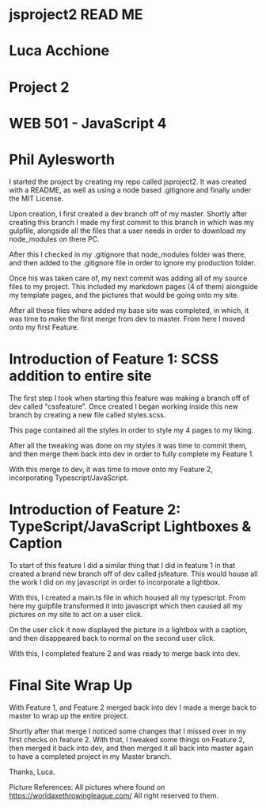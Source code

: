 # jsproject2 READ ME
# Luca Acchione
# Project 2
# WEB 501 - JavaScript 4
# Phil Aylesworth

I started the project by creating my repo called jsproject2. It was created 
with a README, as well as using a node based .gitignore and finally under the MIT License. 

Upon creation, I first created a dev branch off of my master. Shortly after creating this branch I made my first commit to this branch in which was my gulpfile, alongside all the files that a user needs in order to download my node_modules on there PC. 

After this I checked in my .gitignore that node_modules folder was there, and then added to the .gitignore file in order to ignore my production folder. 

Once his was taken care of, my next commit was adding all of my source files to my project. This included my markdown pages (4 of them) alongside my template pages, and the pictures that would be going onto my site. 

After all these files where added my base site was completed, in which, it was time to make the first merge from dev to master. From here I moved onto my first Feature. 

# Introduction of Feature 1: SCSS addition to entire site

The first step I took when starting this feature was making a branch off of dev called "cssfeature". Once created I began working inside this new branch by creating a new file called styles.scss. 

This page contained all the styles in order to style my 4 pages to my liking. 

After all the tweaking was done on my styles it was time to commit them, and then merge them back into dev in order to fully complete my Feature 1. 

With this merge to dev, it was time to move onto my Feature 2, incorporating Typescript/JavaScript.


# Introduction of Feature 2: TypeScript/JavaScript Lightboxes & Caption

To start of this feature I did a similar thing that I did in feature 1 in that created a brand new branch off of dev called jsfeature. This would house all the work I did on my javascript in order to incorporate a lightbox. 

With this, I created a main.ts file in which housed all my typescript. From here my gulpfile transformed it into javascript which then caused all my pictures on my site to act on a user click. 

On the user click it now displayed the picture in a lightbox with a caption, and then disappeared back to normal on the second user click.

With this, I completed feature 2 and was ready to merge back into dev.

# Final Site Wrap Up

With Feature 1, and Feature 2 merged back into dev I made a merge back to master to wrap up the entire project. 

Shortly after that merge I noticed some changes that I missed over in my first checks on feature 2. With that, I tweaked some things on Feature 2, then merged it back into dev, and then merged it all back into master again to have a completed project in my Master branch.


Thanks,
Luca. 


Picture References: 
All pictures where found on https://worldaxethrowingleague.com/
All right reserved to them. 